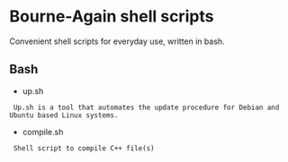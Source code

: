 Bourne-Again shell scripts
=============
Convenient shell scripts for everyday use, written in bash.

## Bash
* up.sh

``` Up.sh is a tool that automates the update procedure for Debian and Ubuntu based Linux systems.```

* compile.sh

``` Shell script to compile C++ file(s)```
